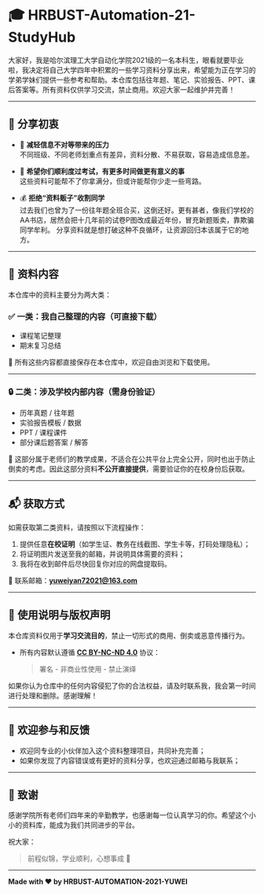 # 🎓 HRBUST-Automation-21-StudyHub
大家好，我是哈尔滨理工大学自动化学院2021级的一名本科生，眼看就要毕业啦，我决定将自己大学四年中积累的一些学习资料分享出来，希望能为正在学习的学弟学妹们提供一些参考和帮助。本仓库包括往年题、笔记、实验报告、PPT、课后答案等。所有资料仅供学习交流，禁止商用。欢迎大家一起维护并完善！

---
## 📌 分享初衷

- 🎯 **减轻信息不对等带来的压力**  
  不同班级、不同老师划重点有差异，资料分散、不易获取，容易造成信息差。

- 🤝 **希望你们顺利度过考试，有更多时间做更有意义的事**  
  这些资料可能帮不了你拿满分，但或许能帮你少走一些弯路。
  
- 💰 **拒绝“资料贩子”收割同学**  
  过去我们也曾为了一份往年题全班合买，这倒还好。更有甚者，像我们学校的AA书店，居然会把十几年前的试卷P图改成最近年份，冒充新题贩卖，靠欺骗同学牟利。
  分享资料就是想打破这种不良循环，让资源回归本该属于它的地方。
---

## 📁 资料内容

本仓库中的资料主要分为两大类：

### ✅ 一类：**我自己整理的内容**（可直接下载）

- 课程笔记整理
- 期末复习总结

📂 所有这些内容都直接保存在本仓库中，欢迎自由浏览和下载使用。

---

### 🔒 二类：**涉及学校内部内容**（需身份验证）

- 历年真题 / 往年题
- 实验报告模板 / 数据
- PPT / 课程课件
- 部分课后题答案 / 解答

📌 这部分属于老师们的教学成果，不适合在公共平台上完全公开，同时也出于防止倒卖的考虑。因此这部分资料**不公开直接提供**，需要验证你的在校身份后获取。

---

## 📬 获取方式

如需获取第二类资料，请按照以下流程操作：

1. 提供任意**在校证明**（如学生证、教务在线截图、学生卡等，打码处理隐私）；
2. 将证明图片发送至我的邮箱，并说明具体需要的资料；
3. 我将在收到邮件后尽快回复你对应的网盘提取码。

📧 联系邮箱：**yuweiyan72021@163.com**

---

## 🛑 使用说明与版权声明

本仓库资料仅用于**学习交流目的**，禁止一切形式的商用、倒卖或恶意传播行为。

- 所有内容默认遵循 **[CC BY-NC-ND 4.0](https://creativecommons.org/licenses/by-nc-nd/4.0/deed.zh)** 协议：  
  > 署名 - 非商业性使用 - 禁止演绎

如果你认为仓库中的任何内容侵犯了你的合法权益，请及时联系我，我会第一时间进行处理和删除。感谢理解！

---

## 🤝 欢迎参与和反馈

- 欢迎同专业的小伙伴加入这个资料整理项目，共同补充完善；
- 如果你发现了内容错误或有更好的资料分享，也欢迎通过邮箱与我联系；
---

## 🎉 致谢

感谢学院所有老师们四年来的辛勤教学，也感谢每一位认真学习的你。希望这个小小的资料库，能成为我们共同进步的平台。

祝大家：

> 前程似锦，学业顺利，心想事成 🌟

---

**Made with ❤️ by HRBUST-AUTOMATION-2021-YUWEI**
